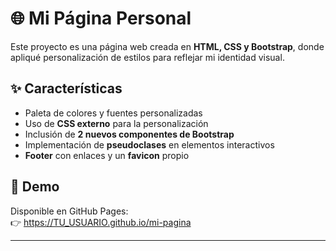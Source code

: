 # 🌐 Mi Página Personal  

Este proyecto es una página web creada en **HTML, CSS y Bootstrap**, donde apliqué personalización de estilos para reflejar mi identidad visual.  

## ✨ Características
- Paleta de colores y fuentes personalizadas  
- Uso de **CSS externo** para la personalización  
- Inclusión de **2 nuevos componentes de Bootstrap**  
- Implementación de **pseudoclases** en elementos interactivos  
- **Footer** con enlaces y un **favicon** propio  

## 🚀 Demo
Disponible en GitHub Pages:  
👉 https://TU_USUARIO.github.io/mi-pagina  

---
